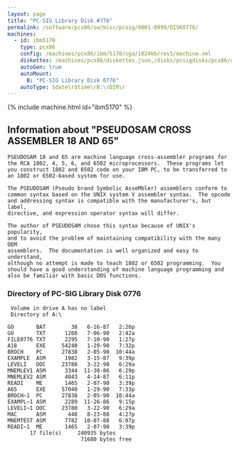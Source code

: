 ```yaml
---
layout: page
title: "PC-SIG Library Disk #776"
permalink: /software/pcx86/sw/misc/pcsig/0001-0999/DISK0776/
machines:
  - id: ibm5170
    type: pcx86
    config: /machines/pcx86/ibm/5170/cga/1024kb/rev3/machine.xml
    diskettes: /machines/pcx86/diskettes.json,/disks/pcsigdisks/pcx86/diskettes.json
    autoGen: true
    autoMount:
      B: "PC-SIG Library Disk 0776"
    autoType: $date\r$time\rB:\rDIR\r
---
```


{% include machine.html id="ibm5170" %}

## Information about "PSEUDOSAM CROSS ASSEMBLER 18 AND 65"

    PSEUDOSAM 18 and 65 are machine language cross-assembler programs for
    the RCA 1802, 4, 5, 6, and 6502 microprocessors.  These programs let
    you construct 1802 and 6502 code on your IBM PC, to be transferred to
    an 1802 or 6502-based system for use.
    
    The PSEUDOSAM (Pseudo brand Symbolic AsseMbler) assemblers conform to
    common syntax based on the UNIX system V assembler syntax.  The opcode
    and addressing syntax is compatible with the manufacturer's, but label,
    directive, and expression operator syntax will differ.
    
    The author of PSEUDOSAM chose this syntax because of UNIX's popularity,
    and to avoid the problem of maintaining compatibility with the many OEM
    assemblers.  The documentation is well organized and easy to understand,
    although no attempt is made to teach 1802 or 6502 programming.  You
    should have a good understanding of machine language programming and
    also be familiar with basic DOS functions.

### Directory of PC-SIG Library Disk 0776

     Volume in drive A has no label
     Directory of A:\

    GO       BAT        38   6-16-87   2:26p
    GO       TXT      1268   7-06-90   2:42a
    FILE0776 TXT      2295   7-10-90   1:27p
    A18      EXE     54240   1-29-90   7:32p
    BROCH    PC      27838   2-05-90  10:44a
    EXAMPLE  ASM      1982   3-15-87   9:39p
    LEVELI   DOC     23780   3-22-90   6:29a
    MNEMLEV1 ASM      3344  11-30-86   6:29p
    MNEMLEV2 ASM      4043   4-14-87   6:11p
    READI    ME       1465   2-07-90   3:39p
    A65      EXE     57040   1-29-90   7:33p
    BROCH~1  PC      27838   2-05-90  10:44a
    EXAMPL~1 ASM      2289  11-26-86   9:15p
    LEVELI~1 DOC     23780   3-22-90   6:29a
    MAC      ASM       448   8-23-88   4:27p
    MNEMTEST ASM      7782  10-07-88   6:07p
    READI~1  ME       1465   2-07-90   3:39p
           17 file(s)     240935 bytes
                           71680 bytes free
